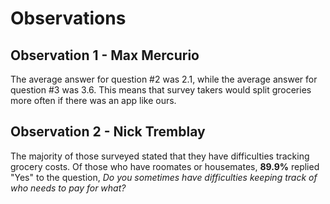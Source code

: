 # Observations

## Observation 1 - Max Mercurio

The average answer for question #2 was 2.1, while the average answer for question #3 was
3.6. This means that survey takers would split groceries more often if there was an app
like ours.

## Observation 2 - Nick Tremblay 

The majority of those surveyed stated that they have difficulties tracking grocery costs. Of those who have roomates or housemates, **89.9%** replied "Yes" to the question, *Do you sometimes have difficulties keeping track of who needs to pay for what?*
